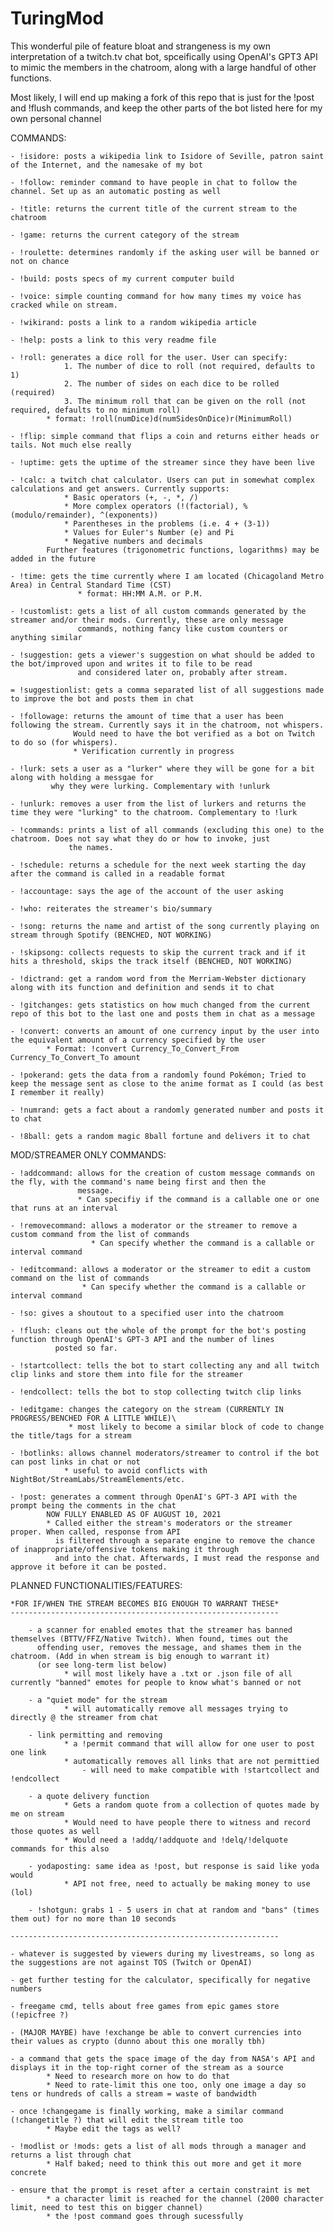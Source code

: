 # TuringMod

This wonderful pile of feature bloat and strangeness is my own interpretation of a twitch.tv chat bot, spceifically 
using OpenAI's GPT3 API to mimic the members in the chatroom, along with a large handful of other functions.

Most likely, I will end up making a fork of this repo that is just for the !post and !flush commands, and keep the other parts of the
bot listed here for my own personal channel

COMMANDS: 

	- !isidore: posts a wikipedia link to Isidore of Seville, patron saint of the Internet, and the namesake of my bot

	- !follow: reminder command to have people in chat to follow the channel. Set up as an automatic posting as well

	- !title: returns the current title of the current stream to the chatroom

	- !game: returns the current category of the stream

	- !roulette: determines randomly if the asking user will be banned or not on chance

	- !build: posts specs of my current computer build

	- !voice: simple counting command for how many times my voice has cracked while on stream. 

	- !wikirand: posts a link to a random wikipedia article

	- !help: posts a link to this very readme file

	- !roll: generates a dice roll for the user. User can specify:
				1. The number of dice to roll (not required, defaults to 1)
				2. The number of sides on each dice to be rolled (required)
				3. The minimum roll that can be given on the roll (not required, defaults to no minimum roll)
			* format: !roll(numDice)d(numSidesOnDice)r(MinimumRoll)

	- !flip: simple command that flips a coin and returns either heads or tails. Not much else really

	- !uptime: gets the uptime of the streamer since they have been live

	- !calc: a twitch chat calculator. Users can put in somewhat complex calculations and get answers. Currently supports:
				* Basic operators (+, -, *, /)
				* More complex operators (!(factorial), %(modulo/remainder), ^(exponents))
				* Parentheses in the problems (i.e. 4 + (3-1))
				* Values for Euler's Number (e) and Pi
				* Negative numbers and decimals
			Further features (trigonometric functions, logarithms) may be added in the future

	- !time: gets the time currently where I am located (Chicagoland Metro Area) in Central Standard Time (CST)
				   * format: HH:MM A.M. or P.M.

	- !customlist: gets a list of all custom commands generated by the streamer and/or their mods. Currently, these are only message 
	               commands, nothing fancy like custom counters or anything similar

	- !suggestion: gets a viewer's suggestion on what should be added to the bot/improved upon and writes it to file to be read
				   and considered later on, probably after stream. 

	= !suggestionlist: gets a comma separated list of all suggestions made to improve the bot and posts them in chat

	- !followage: returns the amount of time that a user has been following the stream. Currently says it in the chatroom, not whispers. 
				  Would need to have the bot verified as a bot on Twitch to do so (for whispers).
				  * Verification currently in progress

	- !lurk: sets a user as a "lurker" where they will be gone for a bit along with holding a messgae for 
			 why they were lurking. Complementary with !unlurk

	- !unlurk: removes a user from the list of lurkers and returns the time they were "lurking" to the chatroom. Complementary to !lurk

	- !commands: prints a list of all commands (excluding this one) to the chatroom. Does not say what they do or how to invoke, just 
				 the names. 
	
	- !schedule: returns a schedule for the next week starting the day after the command is called in a readable format

	- !accountage: says the age of the account of the user asking

	- !who: reiterates the streamer's bio/summary

	- !song: returns the name and artist of the song currently playing on stream through Spotify (BENCHED, NOT WORKING)

	- !skipsong: collects requests to skip the current track and if it hits a threshold, skips the track itself (BENCHED, NOT WORKING)

	- !dictrand: get a random word from the Merriam-Webster dictionary along with its function and definition and sends it to chat

	- !gitchanges: gets statistics on how much changed from the current repo of this bot to the last one and posts them in chat as a message

	- !convert: converts an amount of one currency input by the user into the equivalent amount of a currency specified by the user
			* Format: !convert Currency_To_Convert_From Currency_To_Convert_To amount

	- !pokerand: gets the data from a randomly found Pokémon; Tried to keep the message sent as close to the anime format as I could (as best I remember it really)

	- !numrand: gets a fact about a randomly generated number and posts it to chat

	- !8ball: gets a random magic 8ball fortune and delivers it to chat


MOD/STREAMER ONLY COMMANDS:

	- !addcommand: allows for the creation of custom message commands on the fly, with the command's name being first and then the
				   message. 
				   * Can specifiy if the command is a callable one or one that runs at an interval

	- !removecommand: allows a moderator or the streamer to remove a custom command from the list of commands
					  * Can specify whether the command is a callable or interval command

	- !editcommand: allows a moderator or the streamer to edit a custom command on the list of commands
					* Can specify whether the command is a callable or interval command

	- !so: gives a shoutout to a specified user into the chatroom

	- !flush: cleans out the whole of the prompt for the bot's posting function through OpenAI's GPT-3 API and the number of lines
			  posted so far.

	- !startcollect: tells the bot to start collecting any and all twitch clip links and store them into file for the streamer

	- !endcollect: tells the bot to stop collecting twitch clip links
			  
	- !editgame: changes the category on the stream (CURRENTLY IN PROGRESS/BENCHED FOR A LITTLE WHILE)\
				 * most likely to become a similar block of code to change the title/tags for a stream

	- !botlinks: allows channel moderators/streamer to control if the bot can post links in chat or not
				* useful to avoid conflicts with NightBot/StreamLabs/StreamElements/etc.

	- !post: generates a comment through OpenAI's GPT-3 API with the prompt being the comments in the chat
			NOW FULLY ENABLED AS OF AUGUST 10, 2021
			* Called either the stream's moderators or the streamer proper. When called, response from API
			  is filtered through a separate engine to remove the chance of inappropriate/offensive tokens making it through
			  and into the chat. Afterwards, I must read the response and approve it before it can be posted. 


PLANNED FUNCTIONALITIES/FEATURES:

	*FOR IF/WHEN THE STREAM BECOMES BIG ENOUGH TO WARRANT THESE*
	------------------------------------------------------------

		- a scanner for enabled emotes that the streamer has banned themselves (BTTV/FFZ/Native Twitch). When found, times out the 
		  offending user, removes the message, and shames them in the chatroom. (Add in when stream is big enough to warrant it)
		  (or see long-term list below)
				* will most likely have a .txt or .json file of all currently "banned" emotes for people to know what's banned or not

		- a "quiet mode" for the stream
				* will automatically remove all messages trying to directly @ the streamer from chat

		- link permitting and removing
				* a !permit command that will allow for one user to post one link
				* automatically removes all links that are not permittied
					- will need to make compatible with !startcollect and !endcollect

		- a quote delivery function
				* Gets a random quote from a collection of quotes made by me on stream
				* Would need to have people there to witness and record those quotes as well
				* Would need a !addq/!addquote and !delq/!delquote commands for this also

		- yodaposting: same idea as !post, but response is said like yoda would
				* API not free, need to actually be making money to use (lol)
		
		- !shotgun: grabs 1 - 5 users in chat at random and "bans" (times them out) for no more than 10 seconds

	------------------------------------------------------------

	- whatever is suggested by viewers during my livestreams, so long as the suggestions are not against TOS (Twitch or OpenAI)

	- get further testing for the calculator, specifically for negative numbers

	- freegame cmd, tells about free games from epic games store (!epicfree ?)

	- (MAJOR MAYBE) have !exchange be able to convert currencies into their values as crypto (dunno about this one morally tbh)

	- a command that gets the space image of the day from NASA's API and displays it in the top-right corner of the stream as a source
			* Need to research more on how to do that
			* Need to rate-limit this one too, only one image a day so tens or hundreds of calls a stream = waste of bandwidth

	- once !changegame is finally working, make a similar command (!changetitle ?) that will edit the stream title too
			* Maybe edit the tags as well?

	- !modlist or !mods: gets a list of all mods through a manager and returns a list through chat
			* Half baked; need to think this out more and get it more concrete

	- ensure that the prompt is reset after a certain constraint is met
			* a character limit is reached for the channel (2000 character limit, need to test this on bigger channel)
			* the !post command goes through sucessfully